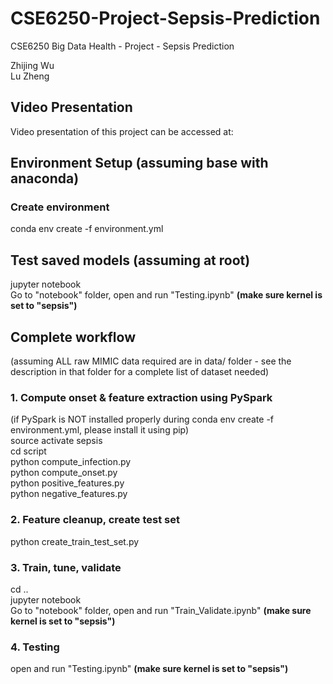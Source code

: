 # CSE6250-Project-Sepsis-Prediction
CSE6250 Big Data Health - Project - Sepsis Prediction

Zhijing Wu\
Lu Zheng

## Video Presentation
Video presentation of this project can be accessed at:

## Environment Setup (assuming base with anaconda)
### Create environment
conda env create -f environment.yml

## Test saved models (assuming at root)
jupyter notebook\
Go to "notebook" folder, open and run "Testing.ipynb" **(make sure kernel is set to "sepsis")**

## Complete workflow
(assuming ALL raw MIMIC data required are in data/ folder - see the description in that folder for a complete list of dataset needed)
### 1. Compute onset & feature extraction using PySpark 
(if PySpark is NOT installed properly during conda env create -f environment.yml, please install it using pip)\
source activate sepsis\
cd script\
python compute_infection.py\
python compute_onset.py\
python positive_features.py\
python negative_features.py

### 2. Feature cleanup, create test set
python create_train_test_set.py

### 3. Train, tune, validate
cd ..\
jupyter notebook\
Go to "notebook" folder, open and run "Train_Validate.ipynb" **(make sure kernel is set to "sepsis")**

### 4. Testing
open and run "Testing.ipynb" **(make sure kernel is set to "sepsis")**
